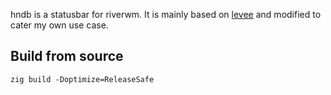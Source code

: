 hndb is a statusbar for riverwm. It is mainly based on [levee](https://git.sr.ht/~andreafeletto/levee) and modified to cater my own use case.

## Build from source

```
zig build -Doptimize=ReleaseSafe
```

